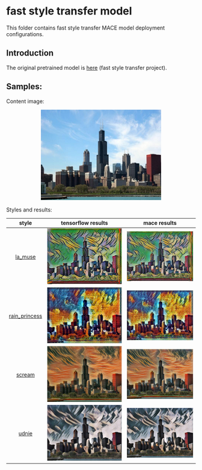 fast style transfer model
=====

This folder contains fast style transfer MACE model deployment configurations.

Introduction
---
The original pretrained model is [here](https://github.com/lengstrom/fast-style-transfer) (fast style transfer project).

## Samples:

Content image:
<div  align="center">
<img src="imgs/content/chicago.jpg" width = "320" height = "240" alt="chicago" />
</div>

Styles and results:

| style | tensorflow results | mace results |
| :---: | :----: | :----: |
| [la_muse](imgs/style/la_muse.jpg) | ![](imgs/tf-results/chicago_la_muse.jpg)|  ![](imgs/mace-results/chicago_la_muse.jpg)  |
| [rain_princess](imgs/style/rain_princess.jpg) | ![](imgs/tf-results/chicago_rain_princess.jpg)|  ![](imgs/mace-results/chicago_rain_princess.jpg)  |
| [scream](imgs/style/the_scream.jpg) | ![](imgs/tf-results/chicago_scream.jpg)|  ![](imgs/mace-results/chicago_scream.jpg)  |
| [udnie](imgs/style/udnie.jpg) | ![](imgs/tf-results/chicago_udnie.jpg)|  ![](imgs/mace-results/chicago_udnie.jpg)  |
